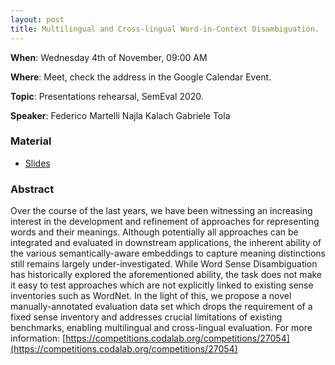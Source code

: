 ```yaml
---
layout: post
title: Multilingual and Cross-lingual Word-in-Context Disambiguation.
---
```

**When**:  Wednesday 4th of November, 09:00 AM

**Where**: Meet, check the address in the Google Calendar Event.

**Topic**: Presentations rehearsal, SemEval 2020.

**Speaker**: 
Federico Martelli
Najla Kalach
Gabriele Tola

### Material
- [Slides]()


### Abstract
Over the course of the last years, we have been witnessing an increasing interest in the development and refinement of approaches for representing words and their meanings. Although potentially all approaches can be integrated and evaluated in downstream applications, the inherent ability of the various semantically-aware embeddings to capture meaning distinctions still remains largely under-investigated. While Word Sense Disambiguation has historically explored the aforementioned ability, the task does not make it easy to test approaches which are not explicitly linked to existing sense inventories such as WordNet. In the light of this, we propose a novel manually-annotated evaluation data set which drops the requirement of a fixed sense inventory and addresses crucial limitations of existing benchmarks, enabling multilingual and cross-lingual evaluation.
For more information: [https://competitions.codalab.org/competitions/27054](https://competitions.codalab.org/competitions/27054)

